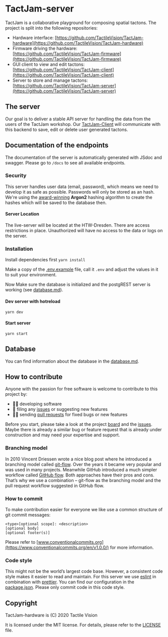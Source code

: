 # TactJam-server

TactJam is a collaborative playground for composing spatial tactons. The project is split into the following repositories:

- Hardware interface: [https://github.com/TactileVision/TactJam-hardware](https://github.com/TactileVision/TactJam-hardware)
- Firmware driving the hardware: [https://github.com/TactileVision/TactJam-firmware](https://github.com/TactileVision/TactJam-firmware)
- GUI client to view and edit tactons: [https://github.com/TactileVision/TactJam-client](https://github.com/TactileVision/TactJam-client)
- Server to store and manage tactons: [https://github.com/TactileVision/TactJam-server](https://github.com/TactileVision/TactJam-server)

## The server

Our goal is to deliver a stable API server for handling the data from the users of the TactJam workshop.
Our [TactJam-Client](https://github.com/TactileVision/TactJam-client) will communicate with this backend to save, edit or delete user generated tactons.

## Documentation of the endpoints

The documentation of the server is automatically generated with JSdoc and swagger.
Please go to `/docs` to see all available endpoints.

### Security

This server handles user data (email, password), which means we need to develop it as safe as possible. Passwords will only be stored as an hash.
We're using the [award-winning](https://www.password-hashing.net/) **Argon2** hashing algorithm to create the hashes which will be saved to the database then.

#### Server Location

The live-server will be located at the HTW-Dresden. There are access restrictions in place. Unauthorized will have no access to the data or logs on the server.

### Installation

Install dependencies first
`yarn install`

Make a copy of the [.env.example](https://raw.githubusercontent.com/TactileVision/TactJam-server/main/.env.example) file, call it `.env` and adjust the values in it to suit your environment.

Now Make sure the database is initialized and the postgREST server is working (see [database.md](https://raw.githubusercontent.com/TactileVision/TactJam-server/main/database/database.md)).

#### Dev server with hotreload

`yarn dev`

#### Start server

`yarn start`

## Database

You can find information about the database in the [database.md](https://raw.githubusercontent.com/TactileVision/TactJam-server/main/database/database.md).

## How to contribute

Anyone with the passion for free software is welcome to contribute to this project by:

- 👩‍💻 developing software
- 👾 filing any [issues](https://github.com/TactileVision/TactJam-server/issues) or suggesting new features
- 🧑‍🏭 sending [pull requests](https://github.com/TactileVision/TactJam-server/pulls) for fixed bugs or new features

Before you start, please take a look at the project [board](https://github.com/orgs/TactileVision/projects/1)
and the [issues](https://github.com/TactileVision/TactJam-server/issues).
Maybe there is already a similar bug or feature request that is already under construction and may need your expertise and support.

### Branching model

In 2010 Vincent Driessen wrote a nice blog post where he introduced a branching model called [git-flow](https://nvie.com/posts/a-successful-git-branching-model/).
Over the years it became very popular and was used in many projects.
Meanwhile GitHub introduced a much simpler workflow called [GitHub flow](https://guides.github.com/introduction/flow/).
Both approaches have their pros and cons. That’s why we use a combination – git-flow as the branching model and the pull request workflow suggested in GitHub flow.

### How to commit

To make contribution easier for everyone we like use a common structure of git commit messages:

```
<type>[optional scope]: <description>
[optional body]
[optional footer(s)]
```

Please refer to [www.conventionalcommits.org](https://www.conventionalcommits.org/en/v1.0.0/) for more information.

### Code style

This might not be the world’s largest code base. However, a consistent code style makes it easier to read and maintain.
For this server we use [eslint](https://eslint.org/) in combination with [prettier](https://prettier.io/).
You can find our configuration in the [package.json](https://raw.githubusercontent.com/TactileVision/TactJam-server/main/package.json).
Please only commit code in this code style.

## Copyright

TactJam-hardware is (C) 2020 Tactile Vision

It is licensed under the MIT license. For details, please refer to the [LICENSE](LICENSE) file.
